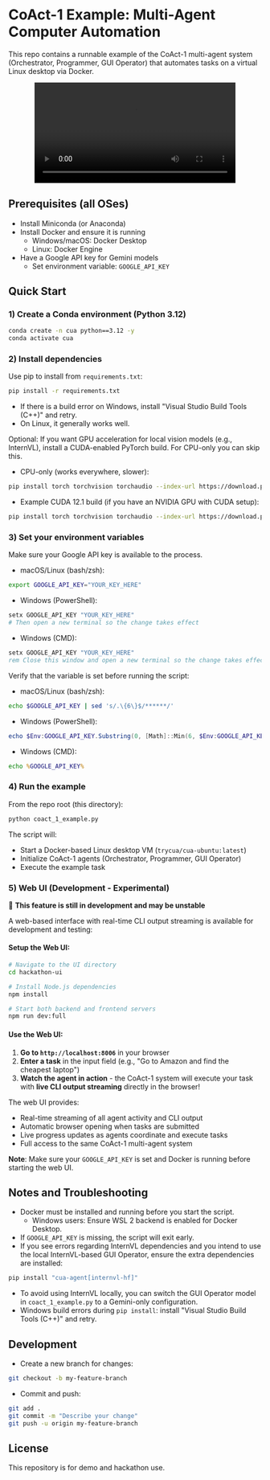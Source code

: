 # CoAct-1 Example: Multi-Agent Computer Automation

This repo contains a runnable example of the CoAct-1 multi-agent system (Orchestrator, Programmer, GUI Operator) that automates tasks on a virtual Linux desktop via Docker.

<div align="center">
  <video src="https://github.com/user-attachments/assets/1d856693-f4bb-4ede-ae18-9b4930f058cb"
         width="400" controls>
  </video>
</div>

## Prerequisites (all OSes)
- Install Miniconda (or Anaconda)
- Install Docker and ensure it is running
  - Windows/macOS: Docker Desktop
  - Linux: Docker Engine
- Have a Google API key for Gemini models
  - Set environment variable: `GOOGLE_API_KEY`

## Quick Start

### 1) Create a Conda environment (Python 3.12)
```bash
conda create -n cua python==3.12 -y
conda activate cua
```

### 2) Install dependencies
Use pip to install from `requirements.txt`:
```bash
pip install -r requirements.txt
```

- If there is a build error on Windows, install "Visual Studio Build Tools (C++)" and retry.
- On Linux, it generally works well.

Optional: If you want GPU acceleration for local vision models (e.g., InternVL), install a CUDA-enabled PyTorch build. For CPU-only you can skip this.
- CPU-only (works everywhere, slower):
```bash
pip install torch torchvision torchaudio --index-url https://download.pytorch.org/whl/cpu
```
- Example CUDA 12.1 build (if you have an NVIDIA GPU with CUDA setup):
```bash
pip install torch torchvision torchaudio --index-url https://download.pytorch.org/whl/cu121
```

### 3) Set your environment variables
Make sure your Google API key is available to the process.
- macOS/Linux (bash/zsh):
```bash
export GOOGLE_API_KEY="YOUR_KEY_HERE"
```
- Windows (PowerShell):
```powershell
setx GOOGLE_API_KEY "YOUR_KEY_HERE"
# Then open a new terminal so the change takes effect
```

- Windows (CMD):
```bat
setx GOOGLE_API_KEY "YOUR_KEY_HERE"
rem Close this window and open a new terminal so the change takes effect
```

Verify that the variable is set before running the script:
- macOS/Linux (bash/zsh):
```bash
echo $GOOGLE_API_KEY | sed 's/.\{6\}$/******/'
```
- Windows (PowerShell):
```powershell
echo $Env:GOOGLE_API_KEY.Substring(0, [Math]::Min(6, $Env:GOOGLE_API_KEY.Length)) + "******"
```
- Windows (CMD):
```bat
echo %GOOGLE_API_KEY%
```

### 4) Run the example
From the repo root (this directory):
```bash
python coact_1_example.py
```
The script will:
- Start a Docker-based Linux desktop VM (`trycua/cua-ubuntu:latest`)
- Initialize CoAct-1 agents (Orchestrator, Programmer, GUI Operator)
- Execute the example task

### 5) Web UI (Development - Experimental)
🚧 **This feature is still in development and may be unstable**

A web-based interface with real-time CLI output streaming is available for development and testing:

#### Setup the Web UI:
```bash
# Navigate to the UI directory
cd hackathon-ui

# Install Node.js dependencies
npm install

# Start both backend and frontend servers
npm run dev:full
```

#### Use the Web UI:
1. **Go to `http://localhost:8006`** in your browser
2. **Enter a task** in the input field (e.g., "Go to Amazon and find the cheapest laptop")
3. **Watch the agent in action** - the CoAct-1 system will execute your task with **live CLI output streaming** directly in the browser!

The web UI provides:
- Real-time streaming of all agent activity and CLI output
- Automatic browser opening when tasks are submitted
- Live progress updates as agents coordinate and execute tasks
- Full access to the same CoAct-1 multi-agent system

**Note**: Make sure your `GOOGLE_API_KEY` is set and Docker is running before starting the web UI.

## Notes and Troubleshooting
- Docker must be installed and running before you start the script.
  - Windows users: Ensure WSL 2 backend is enabled for Docker Desktop.
- If `GOOGLE_API_KEY` is missing, the script will exit early.
- If you see errors regarding InternVL dependencies and you intend to use the local InternVL-based GUI Operator, ensure the extra dependencies are installed:
```bash
pip install "cua-agent[internvl-hf]"
```
- To avoid using InternVL locally, you can switch the GUI Operator model in `coact_1_example.py` to a Gemini-only configuration.
- Windows build errors during `pip install`: install "Visual Studio Build Tools (C++)" and retry.

## Development
- Create a new branch for changes:
```bash
git checkout -b my-feature-branch
```
- Commit and push:
```bash
git add .
git commit -m "Describe your change"
git push -u origin my-feature-branch
```

## License
This repository is for demo and hackathon use.
